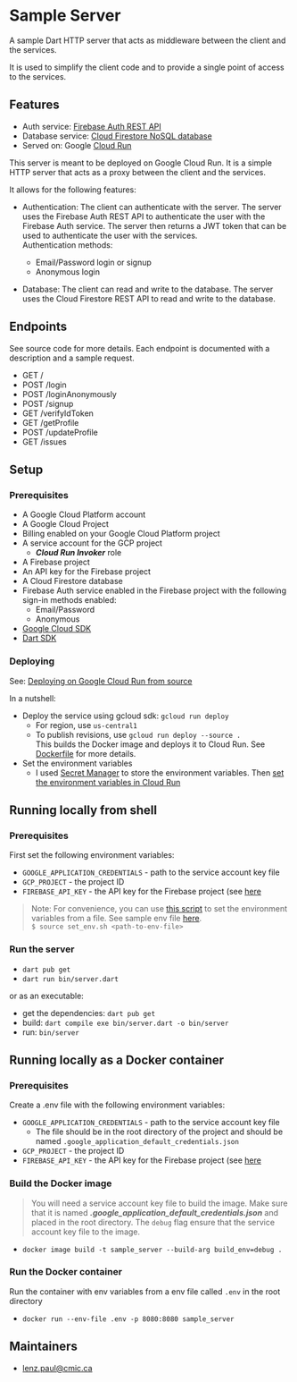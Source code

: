 

# Sample Server

A sample Dart HTTP server that acts as middleware between the client and the services. 

It is used to simplify the client code and to provide a single point of access to the services.

## Features

- Auth service: [Firebase Auth REST API](https://firebase.google.com/docs/reference/rest/auth)   
- Database service: [Cloud Firestore NoSQL database](https://console.cloud.google.com/apis/api/firestore.googleapis.com)  
- Served on: Google [Cloud Run](https://cloud.google.com/run)  

This server is meant to be deployed on Google Cloud Run. It is a simple HTTP server that acts as a proxy between the client and the services.

It allows for the following features:
- Authentication: The client can authenticate with the server. The server uses the Firebase Auth REST API to authenticate the user with the Firebase Auth service. The server then returns a JWT token that can be used to authenticate the user with the services.  
  Authentication methods:  
    - Email/Password login or signup  
    - Anonymous login 

- Database: The client can read and write to the database. The server uses the Cloud Firestore REST API to read and write to the database.



## Endpoints
<!-- TODO: Add documentation for endpoints -->
See source code for more details. Each endpoint is documented with a description
and a sample request. 

- GET /
- POST /login
- POST /loginAnonymously
- POST /signup
- GET /verifyIdToken
- GET /getProfile
- POST /updateProfile
- GET /issues

<!-- GET /db -->
<!-- TODO: Update with all endpoints -->


## Setup
### Prerequisites
- A Google Cloud Platform account
- A Google Cloud Project
- Billing enabled on your Google Cloud Platform project
- A service account for the GCP project 
  - ***Cloud Run Invoker*** role
- A Firebase project
- An API key for the Firebase project
- A Cloud Firestore database
- Firebase Auth service enabled in the Firebase project with the following sign-in methods enabled:
    - Email/Password
    - Anonymous
- [Google Cloud SDK](https://cloud.google.com/sdk/docs/install)
- [Dart SDK](https://dart.dev/get-dart)

### Deploying 


See: [Deploying on Google Cloud Run from source](https://cloud.google.com/run/docs/quickstarts/build-and-deploy/deploy-service-other-languages#deploy)  

In a nutshell:
  - Deploy the service using gcloud sdk:  `gcloud run deploy`  
    - For region, use `us-central1`  
    - To publish revisions, use 
    `gcloud run deploy --source .`   
    This builds the Docker image and deploys it to Cloud Run. See [Dockerfile](Dockerfile) for more details.
    <!-- `gcloud run deploy --image <container-image-url>`   -->
  - Set the environment variables 
    - I used [Secret Manager](https://cloud.google.com/secret-manager) to store the environment variables. Then [set the environment variables in Cloud Run](https://cloud.google.com/run/docs/configuring/secrets#access-secret)   

## Running locally from shell

### Prerequisites 
First set the following environment variables:
- `GOOGLE_APPLICATION_CREDENTIALS` - path to the service account key file
- `GCP_PROJECT` - the project ID
- `FIREBASE_API_KEY` - the API key for the Firebase project (see [here](https://firebase.google.com/docs/projects/api-keys)

> Note: For convenience, you can use [this script](set_env.sh) to set the environment variables from a file. See sample env file [here](.env_example).   
> `$ source set_env.sh <path-to-env-file>`  


### Run the server

- `dart pub get`
- `dart run bin/server.dart`
 
or as an executable: 
  - get the dependencies: `dart pub get`
  - build: `dart compile exe bin/server.dart -o bin/server`
  - run: `bin/server` 


## Running locally as a Docker container

### Prerequisites 
Create a .env file with the following environment variables:
- `GOOGLE_APPLICATION_CREDENTIALS` - path to the service account key file
  - The file should be in the root directory of the project and should be named `.google_application_default_credentials.json`
- `GCP_PROJECT` - the project ID
- `FIREBASE_API_KEY` - the API key for the Firebase project (see [here](https://firebase.google.com/docs/projects/api-keys)


### Build the Docker image
  > You will need a service account key file to build the image. Make sure that it is 
  named ***.google_application_default_credentials.json*** and placed in the root
  directory. The `debug` flag ensure that the service account key file to the image.  

  -  `docker image build -t sample_server --build-arg build_env=debug .`


### Run the Docker container
Run the container with env variables from a env file called `.env` in the root directory
  - `docker run --env-file .env -p 8080:8080 sample_server`




## Maintainers  
- [lenz.paul@cmic.ca](mailto:Lenz.Paul@cmic.ca) 
